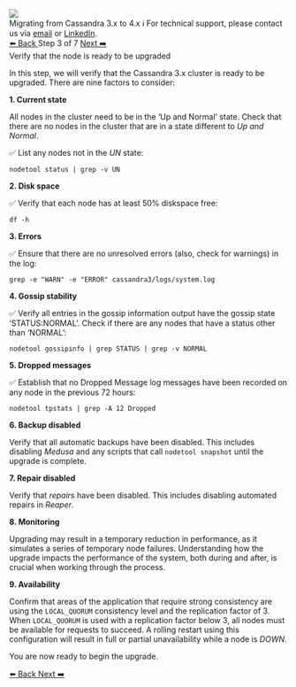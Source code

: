<!-- TOP -->
<div class="top">
  <img src="https://datastax-academy.github.io/katapod-shared-assets/images/ds-academy-logo.svg" />
  <div class="scenario-title-section">
    <span class="scenario-title">Migrating from Cassandra 3.x to 4.x</span>
    <span class="scenario-subtitle">ℹ️ For technical support, please contact us via <a href="mailto:aleksandr.volochnev@datastax.com">email</a> or <a href="https://dtsx.io/aleks">LinkedIn</a>.</span> 
  </div>
</div>

<!-- NAVIGATION -->
<div id="navigation-top" class="navigation-top">
 <a href='command:katapod.loadPage?[{"step":"step2"}]' 
   class="btn btn-dark navigation-top-left">⬅️ Back
 </a>
<span class="step-count"> Step 3 of 7</span>
 <a href='command:katapod.loadPage?[{"step":"step4"}]' 
    class="btn btn-dark navigation-top-right">Next ➡️
  </a>
</div>

<!-- CONTENT -->

<div class="step-title">Verify that the node is ready to be upgraded</div>

In this step, we will verify that the Cassandra 3.x cluster is ready to be upgraded. There are nine factors to consider:

**1. Current state**

All nodes in the cluster need to be in the ‘Up and Normal’ state. Check that there are no nodes in the cluster that are in a state different to *Up and Normal*. 

✅ List any nodes not in the *UN* state:
```
nodetool status | grep -v UN
```

**2. Disk space**

✅ Verify that each node has at least 50% diskspace free:
```
df -h
```

**3. Errors**

✅ Ensure that there are no unresolved errors (also, check for warnings) in the log:
```
grep -e "WARN" -e "ERROR" cassandra3/logs/system.log
```

**4. Gossip stability**

✅ Verify all entries in the gossip information output have the gossip state ‘STATUS:NORMAL’. Check if there are any nodes that have a status other than ‘NORMAL’:
```
nodetool gossipinfo | grep STATUS | grep -v NORMAL
```

**5. Dropped messages**

✅ Establish that no Dropped Message log messages have been recorded on any node in the previous 72 hours:
```
nodetool tpstats | grep -A 12 Dropped
```

**6. Backup disabled**

Verify that all automatic backups have been disabled. This includes disabling *Medusa* and any scripts that call `nodetool snapshot` until the upgrade is complete.

**7. Repair disabled**

Verify that *repairs* have been disabled. This includes disabling automated repairs in *Reaper*.

**8. Monitoring**

Upgrading may result in a temporary reduction in performance, as it simulates a series of temporary node failures. Understanding how the upgrade impacts the performance of the system, both during and after, is crucial when working through the process. 

**9. Availability**

Confirm that areas of the application that require strong consistency are using the `LOCAL_QUORUM` consistency level and the replication factor of 3. When `LOCAL_QUORUM` is used with a replication factor below 3, all nodes must be available for requests to succeed. A rolling restart using this configuration will result in full or partial unavailability while a node is *DOWN*.

You are now ready to begin the upgrade.

<!-- NAVIGATION -->
<div id="navigation-bottom" class="navigation-bottom">
 <a href='command:katapod.loadPage?[{"step":"step2"}]'
   class="btn btn-dark navigation-bottom-left">⬅️ Back
 </a>
 <a href='command:katapod.loadPage?[{"step":"step4"}]'
    class="btn btn-dark navigation-bottom-right">Next ➡️
  </a>
</div>
